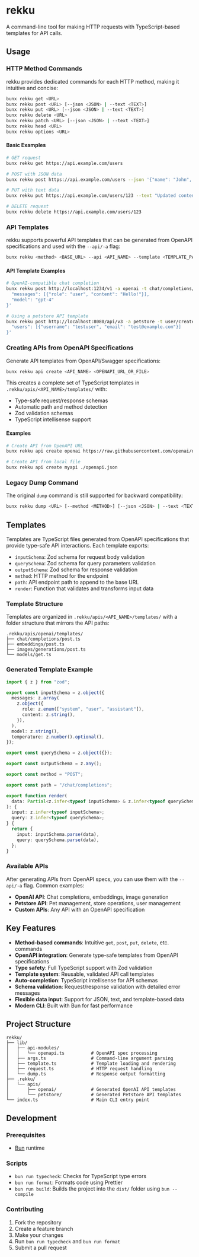 # rekku

A command-line tool for making HTTP requests with TypeScript-based templates for API calls.

## Usage

### HTTP Method Commands

rekku provides dedicated commands for each HTTP method, making it intuitive and concise:

```bash
bunx rekku get <URL>
bunx rekku post <URL> [--json <JSON> | --text <TEXT>]
bunx rekku put <URL> [--json <JSON> | --text <TEXT>]
bunx rekku delete <URL>
bunx rekku patch <URL> [--json <JSON> | --text <TEXT>]
bunx rekku head <URL>
bunx rekku options <URL>
```

#### Basic Examples

```bash
# GET request
bunx rekku get https://api.example.com/users

# POST with JSON data
bunx rekku post https://api.example.com/users --json '{"name": "John", "email": "john@example.com"}'

# PUT with text data
bunx rekku put https://api.example.com/users/123 --text "Updated content"

# DELETE request
bunx rekku delete https://api.example.com/users/123
```

### API Templates

rekku supports powerful API templates that can be generated from OpenAPI specifications and used with the `--api/-a` flag:

```bash
bunx rekku <method> <BASE_URL> --api <API_NAME> --template <TEMPLATE_PATH> [--template-data <JSON_DATA>]
```

#### API Template Examples

```bash
# OpenAI-compatible chat completion
bunx rekku post http://localhost:1234/v1 -a openai -t chat/completions/post -d '{
  "messages": [{"role": "user", "content": "Hello!"}],
  "model": "gpt-4"
}'

# Using a petstore API template
bunx rekku post http://localhost:8080/api/v3 -a petstore -t user/createWithList/post -d '{
  "users": [{"username": "testuser", "email": "test@example.com"}]
}'
```

### Creating APIs from OpenAPI Specifications

Generate API templates from OpenAPI/Swagger specifications:

```bash
bunx rekku api create <API_NAME> <OPENAPI_URL_OR_FILE>
```

This creates a complete set of TypeScript templates in `.rekku/apis/<API_NAME>/templates/` with:

- Type-safe request/response schemas
- Automatic path and method detection
- Zod validation schemas
- TypeScript intellisense support

#### Examples

```bash
# Create API from OpenAPI URL
bunx rekku api create openai https://raw.githubusercontent.com/openai/openai-openapi/master/openapi.yaml

# Create API from local file
bunx rekku api create myapi ./openapi.json
```

### Legacy Dump Command

The original `dump` command is still supported for backward compatibility:

```bash
bunx rekku dump <URL> [--method <METHOD>] [--json <JSON> | --text <TEXT>]
```

## Templates

Templates are TypeScript files generated from OpenAPI specifications that provide type-safe API interactions. Each template exports:

- `inputSchema`: Zod schema for request body validation
- `querySchema`: Zod schema for query parameters validation
- `outputSchema`: Zod schema for response validation
- `method`: HTTP method for the endpoint
- `path`: API endpoint path to append to the base URL
- `render`: Function that validates and transforms input data

### Template Structure

Templates are organized in `.rekku/apis/<API_NAME>/templates/` with a folder structure that mirrors the API paths:

```
.rekku/apis/openai/templates/
├── chat/completions/post.ts
├── embeddings/post.ts
├── images/generations/post.ts
└── models/get.ts
```

### Generated Template Example

```typescript
import { z } from "zod";

export const inputSchema = z.object({
  messages: z.array(
    z.object({
      role: z.enum(["system", "user", "assistant"]),
      content: z.string(),
    }),
  ),
  model: z.string(),
  temperature: z.number().optional(),
});

export const querySchema = z.object({});

export const outputSchema = z.any();

export const method = "POST";

export const path = "/chat/completions";

export function render(
  data: Partial<z.infer<typeof inputSchema> & z.infer<typeof querySchema>>,
): {
  input: z.infer<typeof inputSchema>;
  query: z.infer<typeof querySchema>;
} {
  return {
    input: inputSchema.parse(data),
    query: querySchema.parse(data),
  };
}
```

### Available APIs

After generating APIs from OpenAPI specs, you can use them with the `--api/-a` flag. Common examples:

- **OpenAI API**: Chat completions, embeddings, image generation
- **Petstore API**: Pet management, store operations, user management
- **Custom APIs**: Any API with an OpenAPI specification

## Key Features

- **Method-based commands**: Intuitive `get`, `post`, `put`, `delete`, etc. commands
- **OpenAPI integration**: Generate type-safe templates from OpenAPI specifications
- **Type safety**: Full TypeScript support with Zod validation
- **Template system**: Reusable, validated API call templates
- **Auto-completion**: TypeScript intellisense for API schemas
- **Schema validation**: Request/response validation with detailed error messages
- **Flexible data input**: Support for JSON, text, and template-based data
- **Modern CLI**: Built with Bun for fast performance

## Project Structure

```
rekku/
├── lib/
│   ├── api-modules/
│   │   └── openapi.ts          # OpenAPI spec processing
│   ├── args.ts                 # Command-line argument parsing
│   ├── template.ts             # Template loading and rendering
│   ├── request.ts              # HTTP request handling
│   └── dump.ts                 # Response output formatting
├── .rekku/
│   └── apis/
│       ├── openai/             # Generated OpenAI API templates
│       └── petstore/           # Generated Petstore API templates
└── index.ts                    # Main CLI entry point
```

## Development

### Prerequisites

- [Bun](https://bun.sh/) runtime

### Scripts

- `bun run typecheck`: Checks for TypeScript type errors
- `bun run format`: Formats code using Prettier
- `bun run build`: Builds the project into the `dist/` folder using `bun --compile`

### Contributing

1. Fork the repository
2. Create a feature branch
3. Make your changes
4. Run `bun run typecheck` and `bun run format`
5. Submit a pull request
